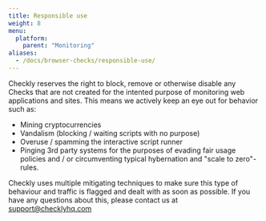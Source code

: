 ```yaml
---
title: Responsible use
weight: 8
menu:
  platform:
    parent: "Monitoring"
aliases:
  - /docs/browser-checks/responsible-use/
---
```


Checkly reserves the right to block, remove or otherwise disable any Checks that are not created for the intented
purpose of monitoring web applications and sites. This means we actively keep an eye out for behavior such as:

- Mining cryptocurrencies
- Vandalism (blocking / waiting scripts with no purpose)
- Overuse / spamming the interactive script runner
- Pinging 3rd party systems for the purposes of evading fair usage policies and / or circumventing typical hybernation and
"scale to zero"-rules.

Checkly uses multiple mitigating techniques to make sure this type of behaviour and traffic is flagged and dealt with as
soon as possible. If you have any questions about this, please contact us at support@checklyhq.com
